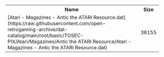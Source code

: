 <table>
<tr><th>Name</th><th>Size</th></tr>
<tr><td>[Atari - Magazines - Antic the ATARI Resource.dat](https://raw.githubusercontent.com/open-retrogaming-archive/dat-catalog/main/root/basic/TOSEC-PIX/Atari/Magazines/Antic the ATARI Resource/Atari - Magazines - Antic the ATARI Resource.dat)</td><td>38155</td></tr>
</table>
